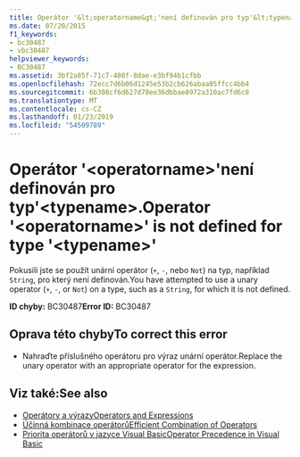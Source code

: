```yaml
---
title: Operátor '&lt;operatorname&gt;'není definován pro typ'&lt;typename&gt;.
ms.date: 07/20/2015
f1_keywords:
- bc30487
- vbc30487
helpviewer_keywords:
- BC30487
ms.assetid: 3bf2a85f-71c7-408f-8dae-e3bf94b1cfbb
ms.openlocfilehash: 72ecc7d6b06d1245e53b2cb626abaa05ffcc4bb4
ms.sourcegitcommit: 6b308cf6d627d78ee36dbbae8972a310ac7fd6c8
ms.translationtype: MT
ms.contentlocale: cs-CZ
ms.lasthandoff: 01/23/2019
ms.locfileid: "54509789"
---
```

# <a name="operator-ltoperatornamegt-is-not-defined-for-type-lttypenamegt"></a><span data-ttu-id="4888d-102">Operátor '&lt;operatorname&gt;'není definován pro typ'&lt;typename&gt;.</span><span class="sxs-lookup"><span data-stu-id="4888d-102">Operator '&lt;operatorname&gt;' is not defined for type '&lt;typename&gt;'</span></span>
<span data-ttu-id="4888d-103">Pokusili jste se použít unární operátor (`+`, `-`, nebo `Not`) na typ, například `String`, pro který není definován.</span><span class="sxs-lookup"><span data-stu-id="4888d-103">You have attempted to use a unary operator (`+`, `-`, or `Not`) on a type, such as a `String`, for which it is not defined.</span></span>  
  
 <span data-ttu-id="4888d-104">**ID chyby:** BC30487</span><span class="sxs-lookup"><span data-stu-id="4888d-104">**Error ID:** BC30487</span></span>  
  
## <a name="to-correct-this-error"></a><span data-ttu-id="4888d-105">Oprava této chyby</span><span class="sxs-lookup"><span data-stu-id="4888d-105">To correct this error</span></span>  
  
-   <span data-ttu-id="4888d-106">Nahraďte příslušného operátoru pro výraz unární operátor.</span><span class="sxs-lookup"><span data-stu-id="4888d-106">Replace the unary operator with an appropriate operator for the expression.</span></span>  
  
## <a name="see-also"></a><span data-ttu-id="4888d-107">Viz také:</span><span class="sxs-lookup"><span data-stu-id="4888d-107">See also</span></span>
- [<span data-ttu-id="4888d-108">Operátory a výrazy</span><span class="sxs-lookup"><span data-stu-id="4888d-108">Operators and Expressions</span></span>](../../visual-basic/programming-guide/language-features/operators-and-expressions/index.md)
- [<span data-ttu-id="4888d-109">Účinná kombinace operátorů</span><span class="sxs-lookup"><span data-stu-id="4888d-109">Efficient Combination of Operators</span></span>](../../visual-basic/programming-guide/language-features/operators-and-expressions/efficient-combination-of-operators.md)
- [<span data-ttu-id="4888d-110">Priorita operátorů v jazyce Visual Basic</span><span class="sxs-lookup"><span data-stu-id="4888d-110">Operator Precedence in Visual Basic</span></span>](../../visual-basic/language-reference/operators/operator-precedence.md)
